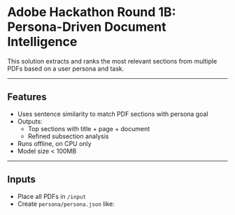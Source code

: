 # Adobe Hackathon Round 1B: Persona-Driven Document Intelligence

This solution extracts and ranks the most relevant sections from multiple PDFs based on a user persona and task.

---

## Features

- Uses sentence similarity to match PDF sections with persona goal
- Outputs:
  - Top sections with title + page + document
  - Refined subsection analysis
- Runs offline, on CPU only
- Model size < 100MB

---

## Inputs

- Place all PDFs in `/input`
- Create `persona/persona.json` like:

